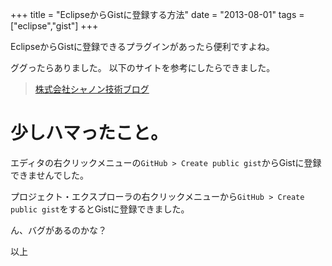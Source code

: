 +++
title = "EclipseからGistに登録する方法"
date = "2013-08-01"
tags = ["eclipse","gist"]
+++

EclipseからGistに登録できるプラグインがあったら便利ですよね。

<!--more-->

ググったらありました。 以下のサイトを参考にしたらできました。

> [株式会社シャノン技術ブログ](http://shanon-tech.blogspot.jp/2011/05/gist-eclipse.htm)

# 少しハマったこと。

エディタの右クリックメニューの`GitHub > Create public gist`からGistに登録できませんでした。

プロジェクト・エクスプローラの右クリックメニューから`GitHub > Create public gist`をするとGistに登録できました。

ん、バグがあるのかな？  

以上
